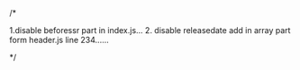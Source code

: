 /\*

1.disable beforessr part in index.js... 2. disable releasedate add in array part form header.js
line 234......

\*/
